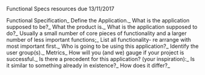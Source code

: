 Functional Specs resources due 13/11/2017

Functional Specification_
Define the Application._
What is the application supposed to be?_
What the product is._
What is the application supposed to do?_
Usually a small number of core pieces of functionality and a larger number of less important functions;_
List all functionality- re arrange with most important first._
Who is going to be using this application?_
Identify the user group(s)._
Metrics_
How will you (and we) gauge if your project is successful._
Is there a precedent for this application? (your inspiration):_
Is it similar to something already in existence?_
How does it differ?_
